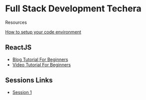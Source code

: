 # Full Stack Development Techera
Resources

[How to setup your code environment](https://blog.praveen.science/my-personal-development-environment/)

## ReactJS
- [Blog Tutorial For Beginners](https://www.taniarascia.com/getting-started-with-react/)
- [Video Tutorial For Beginners](https://www.youtube.com/watch?v=DLX62G4lc44&t=26s)


## Sessions Links

- [Session 1](https://youtu.be/dO62LhJXD0Q)
